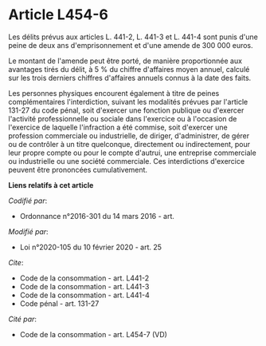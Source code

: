 # Article L454-6

Les délits prévus aux articles L. 441-2, L. 441-3 et L. 441-4 sont punis d'une peine de deux ans d'emprisonnement et d'une
amende de 300 000 euros. 

Le montant de l'amende peut être porté, de manière proportionnée aux avantages tirés du délit, à 5 % du chiffre d'affaires
moyen annuel, calculé sur les trois derniers chiffres d'affaires annuels connus à la date des faits. 

Les personnes physiques encourent également à titre de peines complémentaires l'interdiction, suivant les modalités prévues
par l'article 131-27 du code pénal, soit d'exercer une fonction publique ou d'exercer l'activité professionnelle ou sociale
dans l'exercice ou à l'occasion de l'exercice de laquelle l'infraction a été commise, soit d'exercer une profession
commerciale ou industrielle, de diriger, d'administrer, de gérer ou de contrôler à un titre quelconque, directement ou
indirectement, pour leur propre compte ou pour le compte d'autrui, une entreprise commerciale ou industrielle ou une société
commerciale. Ces interdictions d'exercice peuvent être prononcées cumulativement.

**Liens relatifs à cet article**

_Codifié par_:

  - Ordonnance n°2016-301 du 14 mars 2016 - art.

_Modifié par_:

  - Loi n°2020-105 du 10 février 2020 - art. 25

_Cite_:

  - Code de la consommation - art. L441-2
  - Code de la consommation - art. L441-3
  - Code de la consommation - art. L441-4
  - Code pénal - art. 131-27

_Cité par_:

  - Code de la consommation - art. L454-7 (VD)
